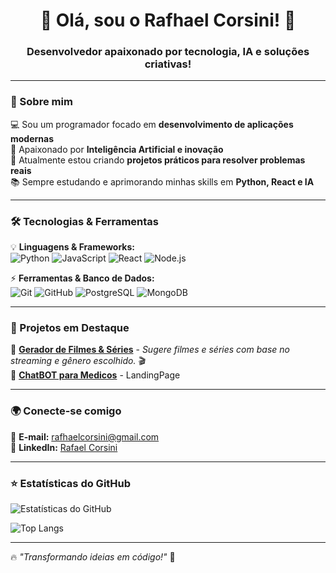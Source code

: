 <h1 align="center">👋 Olá, sou o Rafhael Corsini! 🚀</h1>
<h3 align="center">Desenvolvedor apaixonado por tecnologia, IA e soluções criativas!</h3>

---

### 🎯 Sobre mim
💻 Sou um programador focado em **desenvolvimento de aplicações modernas**  
🤖 Apaixonado por **Inteligência Artificial e inovação**  
🚀 Atualmente estou criando **projetos práticos para resolver problemas reais**  
📚 Sempre estudando e aprimorando minhas skills em **Python, React e IA**  

---

### 🛠️ Tecnologias & Ferramentas
💡 **Linguagens & Frameworks:**  
![Python](https://img.shields.io/badge/Python-3776AB?style=for-the-badge&logo=python&logoColor=white) 
![JavaScript](https://img.shields.io/badge/JavaScript-F7DF1E?style=for-the-badge&logo=javascript&logoColor=black)
![React](https://img.shields.io/badge/React-20232A?style=for-the-badge&logo=react&logoColor=61DAFB)
![Node.js](https://img.shields.io/badge/Node.js-339933?style=for-the-badge&logo=nodedotjs&logoColor=white)

⚡ **Ferramentas & Banco de Dados:**  
![Git](https://img.shields.io/badge/Git-F05032?style=for-the-badge&logo=git&logoColor=white)
![GitHub](https://img.shields.io/badge/GitHub-181717?style=for-the-badge&logo=github&logoColor=white)
![PostgreSQL](https://img.shields.io/badge/PostgreSQL-336791?style=for-the-badge&logo=postgresql&logoColor=white)
![MongoDB](https://img.shields.io/badge/MongoDB-4EA94B?style=for-the-badge&logo=mongodb&logoColor=white)

---

### 🚀 Projetos em Destaque
📌 **[Gerador de Filmes & Séries](https://github.com/rafhacorsini/gerador-filme)** - *Sugere filmes e séries com base no streaming e gênero escolhido.* 🎬  
📌 **[ChatBOT para Medicos](https://rafhacorsini.github.io/medbot-landing/)** - LandingPage 

---

### 🌍 Conecte-se comigo
📩 **E-mail:** [rafhaelcorsini@gmail.com](mailto:rafhaelcorsini@gmail.com)  
💼 **LinkedIn:** [Rafael Corsini](https://www.linkedin.com/in/rafhael-corsini-084392323)  

---

### ⭐ Estatísticas do GitHub
![Estatísticas do GitHub](https://github-readme-stats.vercel.app/api?username=rafhacorsini&show_icons=true&theme=radical)

![Top Langs](https://github-readme-stats.vercel.app/api/top-langs/?username=rafhacorsini&layout=compact&theme=radical)

---

🔥 *"Transformando ideias em código!"* 🚀  
